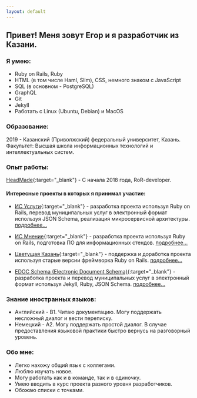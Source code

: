 ```yaml
---
layout: default
---
```

## Привет! Меня зовут Егор и я разработчик из Казани.
### Я умею:
- Ruby on Rails, Ruby
- HTML (в том числе Haml, Slim), CSS, немного знаком с JavaScript
- SQL (в основном - PostgreSQL)
- GraphQL
- Git
- Jekyll
- Работать с Linux (Ubuntu, Debian) и MacOS


### Образование:
2019 - Казанский (Приволжский) федеральный университет, Казань.
Факультет: Высшая школа информационных технологий и интеллектуальных систем.

### Опыт работы:
[HeadMade](http://headmade.pro){:target="_blank"} - С начала 2018 года, RoR-developer.


#### Интересные проекты в которых я принимал участие:
- [ИС Услуги](https://uslugi.kzn.ru/){:target="_blank"} - разработка проекта используя Ruby on Rails, перевод муниципальных услуг в электронный формат используя JSON Schema, реализация микросервисной архитектуры. [подробнее...](./pages/uslugi_kzn.html)

- [ИС Мнение](https://dispute.kzn.ru/){:target="_blank"} - разработка проекта используя Ruby on Rails, подготовка ПО для информационных стендов. [подробнее...](./pages/dispute_kzn.html)

- [Цветущая Казань](https://flowers.kzn.ru/){:target="_blank"} - поддержка и доработка  проекта используя старые версии фреймворка Ruby on Rails. [подробнее...](./pages/flowers_kzn.html)

- [EDOC Schema (Electronic Document Schema)](http://edoc-schema.kzn.ru/){:target="_blank"} - разработка проекта и перевод муниципальных услуг в электронный формат используя Jekyll, Ruby,  JSON Schema. [подробнее...](./pages/edoc.html)


### Знание иностранных языков:
- Английский - В1. Читаю документацию. Могу поддержать несложный диалог и вести переписку.
- Немецкий - А2. Могу поддержать простой диалог. В случае предоставления языковой практики быстро вернусь на разговорный уровень.

### Обо мне:
- Легко нахожу общий язык с коллегами.
- Люблю изучать новое.
- Могу работать как и в команде, так и в одиночку.
- Умею вводить в курс проекта разного уровня разработчиков.
- Обожаю списки с точками.
